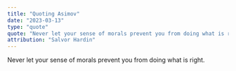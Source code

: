 ```yaml
---
title: "Quoting Asimov"
date: "2023-03-13"
type: "quote"
quote: "Never let your sense of morals prevent you from doing what is right."
attribution: "Salvor Hardin"
---
```


Never let your sense of morals prevent you from doing what is right.
